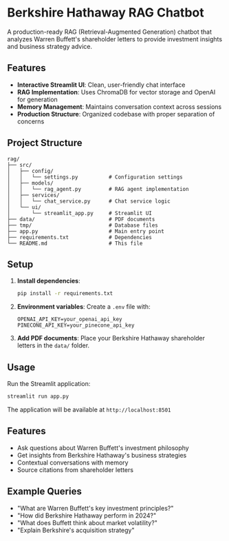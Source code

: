 # Berkshire Hathaway RAG Chatbot

A production-ready RAG (Retrieval-Augmented Generation) chatbot that analyzes Warren Buffett's shareholder letters to provide investment insights and business strategy advice.

## Features

- **Interactive Streamlit UI**: Clean, user-friendly chat interface
- **RAG Implementation**: Uses ChromaDB for vector storage and OpenAI for generation
- **Memory Management**: Maintains conversation context across sessions
- **Production Structure**: Organized codebase with proper separation of concerns

## Project Structure

```
rag/
├── src/
│   ├── config/
│   │   └── settings.py          # Configuration settings
│   ├── models/
│   │   └── rag_agent.py         # RAG agent implementation
│   ├── services/
│   │   └── chat_service.py      # Chat service logic
│   └── ui/
│       └── streamlit_app.py     # Streamlit UI
├── data/                        # PDF documents
├── tmp/                         # Database files
├── app.py                       # Main entry point
├── requirements.txt             # Dependencies
└── README.md                    # This file
```

## Setup

1. **Install dependencies**:
   ```bash
   pip install -r requirements.txt
   ```

2. **Environment variables**:
   Create a `.env` file with:
   ```
   OPENAI_API_KEY=your_openai_api_key
   PINECONE_API_KEY=your_pinecone_api_key
   ```

3. **Add PDF documents**:
   Place your Berkshire Hathaway shareholder letters in the `data/` folder.

## Usage

Run the Streamlit application:
```bash
streamlit run app.py
```

The application will be available at `http://localhost:8501`

## Features

- Ask questions about Warren Buffett's investment philosophy
- Get insights from Berkshire Hathaway's business strategies
- Contextual conversations with memory
- Source citations from shareholder letters

## Example Queries

- "What are Warren Buffett's key investment principles?"
- "How did Berkshire Hathaway perform in 2024?"
- "What does Buffett think about market volatility?"
- "Explain Berkshire's acquisition strategy"